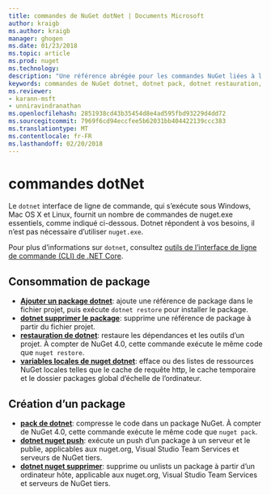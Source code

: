 ```yaml
---
title: commandes de NuGet dotNet | Documents Microsoft
author: kraigb
ms.author: kraigb
manager: ghogen
ms.date: 01/23/2018
ms.topic: article
ms.prod: nuget
ms.technology: 
description: "Une référence abrégée pour les commandes NuGet liées à l’aide de l’interface de ligne de commande dotnet."
keywords: commandes de NuGet dotnet, dotnet pack, dotnet restauration, variables locales de nuget dotnet, dotnet nuget push, dotnet nuget delete
ms.reviewer:
- karann-msft
- unniravindranathan
ms.openlocfilehash: 2851938cd43b35454d8e4ad595fbd93229d4dd72
ms.sourcegitcommit: 7969f6cd94eccfee5b62031bb404422139ccc383
ms.translationtype: MT
ms.contentlocale: fr-FR
ms.lasthandoff: 02/20/2018
---
```

# <a name="dotnet-commands"></a>commandes dotNet

Le `dotnet` interface de ligne de commande, qui s’exécute sous Windows, Mac OS X et Linux, fournit un nombre de commandes de nuget.exe essentiels, comme indiqué ci-dessous. Dotnet répondent à vos besoins, il n’est pas nécessaire d’utiliser `nuget.exe`.

Pour plus d’informations sur `dotnet`, consultez [outils de l’interface de ligne de commande (CLI) de .NET Core](/dotnet/core/tools/?tabs=netcore2x).

## <a name="package-consumption"></a>Consommation de package

- [**Ajouter un package dotnet**](/dotnet/core/tools/dotnet-add-package): ajoute une référence de package dans le fichier projet, puis exécute `dotnet restore` pour installer le package.
- [**dotnet supprimer le package**](/dotnet/core/tools/dotnet-remove-package): supprime une référence de package à partir du fichier projet.
- [**restauration de dotnet**](/dotnet/core/tools/dotnet-restore?tabs=netcore2x): restaure les dépendances et les outils d’un projet. À compter de NuGet 4.0, cette commande exécute le même code que `nuget restore`.
- [**variables locales de nuget dotnet**](/dotnet/core/tools/dotnet-nuget-locals): efface ou des listes de ressources NuGet locales telles que le cache de requête http, le cache temporaire et le dossier packages global d’échelle de l’ordinateur.

## <a name="package-creation"></a>Création d’un package

- [**pack de dotnet**](/dotnet/core/tools/dotnet-pack?tabs=netcore2x): compresse le code dans un package NuGet. À compter de NuGet 4.0, cette commande exécute le même code que `nuget pack`.
- [**dotnet nuget push**](/dotnet/core/tools/dotnet-nuget-push): exécute un push d’un package à un serveur et le publie, applicables aux nuget.org, Visual Studio Team Services et serveurs de NuGet tiers.
- [**dotnet nuget supprimer**](/dotnet/core/tools/dotnet-nuget-delete): supprime ou unlists un package à partir d’un ordinateur hôte, applicable aux nuget.org, Visual Studio Team Services et serveurs de NuGet tiers.
